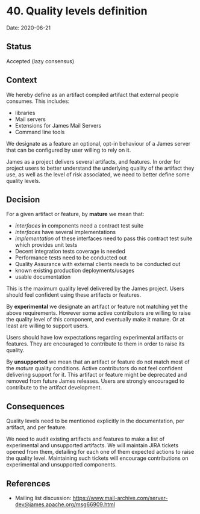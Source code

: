 # 40. Quality levels definition

Date: 2020-06-21

## Status

Accepted (lazy consensus)

## Context

We hereby define as an artifact compiled artifact that external people consumes. This includes:

 - libraries
 - Mail servers
 - Extensions for James Mail Servers
 - Command line tools

We designate as a feature an optional, opt-in behaviour of a James server that can be configured by 
user willing to rely on it.

James as a project delivers several artifacts, and features. In order for project users to better
understand the underlying quality of the artifact they use, as well as the level of risk associated,
we need to better define some quality levels.

## Decision

For a given artifact or feature, by **mature** we mean that:

 - *interfaces* in components need a contract test suite
 - *interfaces* have several implementations
 - *implementation* of these interfaces need to pass this contract test suite which provides unit tests
 - Decent integration tests coverage is needed
 - Performance tests need to be conducted out
 - Quality Assurance with external clients needs to be conducted out
 - known existing production deployments/usages
 - usable documentation

This is the maximum quality level delivered by the James project. Users should feel confident using these
artifacts or features.

By **experimental** we designate an artifact or feature not matching yet the above requirements. However some
active contributors are willing to raise the quality level of this component, and eventually make it 
mature. Or at least are willing to support users.

Users should have low expectations regarding experimental artifacts or features. They are encouraged to contribute to them 
in order to raise its quality.

By **unsupported** we mean that an artifact or feature do not match most of the *mature* quality conditions. Active 
contributors do not feel confident delivering support for it. This artifact or feature might be deprecated and 
removed from future James releases. Users are strongly encouraged to contribute to the artifact development.

## Consequences

Quality levels need to be mentioned explicitly in the documentation, per artifact, and per feature.

We need to audit existing artifacts and features to make a list of experimental and unsupported artifacts. We will maintain
JIRA tickets opened from them, detailing for each one of them expected actions to raise the quality level. Maintaining such 
tickets will encourage contributions on experimental and unsupported components.

## References

 - Mailing list discussion: https://www.mail-archive.com/server-dev@james.apache.org/msg66909.html
